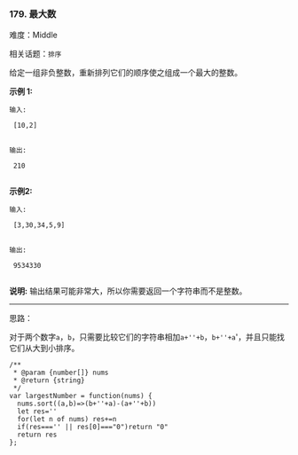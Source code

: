 ### 179. 最大数

难度：Middle

相关话题：`排序`

给定一组非负整数，重新排列它们的顺序使之组成一个最大的整数。



**示例 1:** 





```
输入:

 [10,2]


输出:

 210


```


**示例2:** 





```
输入:

 [3,30,34,5,9]


输出:

 9534330


```


**说明:** 输出结果可能非常大，所以你需要返回一个字符串而不是整数。




-----

思路：

对于两个数字`a`，`b`，只需要比较它们的字符串相加`a+''+b`，`b+''+a`'，并且只能找它们从大到小排序。


```
/**
 * @param {number[]} nums
 * @return {string}
 */
var largestNumber = function(nums) {
  nums.sort((a,b)=>(b+''+a)-(a+''+b))
  let res=''
  for(let n of nums) res+=n
  if(res==='' || res[0]==="0")return "0"
  return res
};



```

